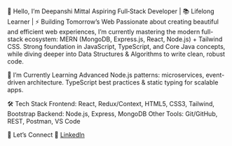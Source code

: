 👋 Hello, I’m Deepanshi Mittal
Aspiring Full‑Stack Developer | 📚 Lifelong Learner | ⚡ Building Tomorrow’s Web
Passionate about creating beautiful and efficient web experiences, I’m currently mastering the modern full-stack ecosystem: MERN (MongoDB, Express.js, React, Node.js) + Tailwind CSS. Strong foundation in JavaScript, TypeScript, and Core Java concepts, while diving deeper into Data Structures & Algorithms to write clean, robust code.

🌱 I’m Currently Learning
Advanced Node.js patterns: microservices, event-driven architecture.
TypeScript best practices & static typing for scalable apps.

🛠️ Tech Stack
Frontend: React, Redux/Context, HTML5, CSS3, Tailwind, Bootstrap
Backend: Node.js, Express, MongoDB
Other Tools: Git/GitHub, REST, Postman, VS Code

🤝 Let’s Connect
💼 [LinkedIn](https://www.linkedin.com/in/deepanshi-mittal-991b4a299/?originalSubdomain=in)
